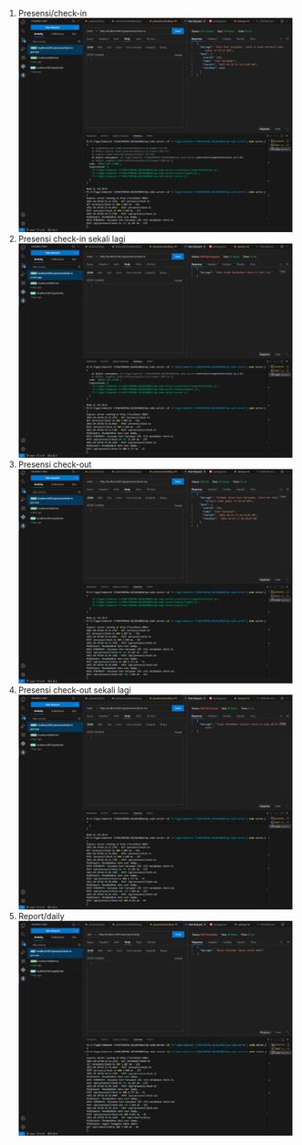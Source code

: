 1. Presensi/check-in 
![presensi vheck-in](<Screenshot 2025-10-24 173531.png>)
2. Presensi check-in sekali lagi
![check in sekali lagi](<Screenshot 2025-10-24 173556.png>)
3. Presensi check-out
![presensi check out](<Screenshot 2025-10-24 173617.png>)
4. Presensi check-out sekali lagi
![check out sekali lagi](<Screenshot 2025-10-24 173636.png>)
5. Report/daily
![melakukan report daily](<Screenshot 2025-10-24 173701.png>)